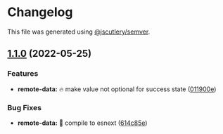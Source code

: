 # Changelog

This file was generated using [@jscutlery/semver](https://github.com/jscutlery/semver).

## [1.1.0](https://github.com/DmitryEfimenko/ngspot/compare/remote-data-1.0.1...remote-data-1.1.0) (2022-05-25)


### Features

* **remote-data:** 🔥 make value not optional for success state ([011900e](https://github.com/DmitryEfimenko/ngspot/commit/011900ecd8a24f065d134a5170eff099c4cdba87))


### Bug Fixes

* **remote-data:** 🐞 compile to esnext ([614c85e](https://github.com/DmitryEfimenko/ngspot/commit/614c85e05ec6510f0fe209ce0477010728a8dd72))

